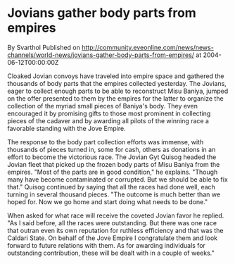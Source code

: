 # Jovians gather body parts from empires
By Svarthol
Published on http://community.eveonline.com/news/news-channels/world-news/jovians-gather-body-parts-from-empires/ at 2004-06-12T00:00:00Z

Cloaked Jovian convoys have traveled into empire space and gathered the thousands of body parts that the empires collected yesterday. The Jovians, eager to collect enough parts to be able to reconstruct Misu Baniya, jumped on the offer presented to them by the empires for the latter to organize the collection of the myriad small pieces of Baniya's body. They even encouraged it by promising gifts to those most prominent in collecting pieces of the cadaver and by awarding all pilots of the winning race a favorable standing with the Jove Empire.  
  
The response to the body part collection efforts was immense, with thousands of pieces turned in, some for cash, others as donations in an effort to become the victorious race. The Jovian Gyt Quisog headed the Jovian fleet that picked up the frozen body parts of Misu Baniya from the empires. "Most of the parts are in good condition," he explains. "Though many have become contaminated or corrupted. But we should be able to fix that." Quisog continued by saying that all the races had done well, each turning in several thousand pieces. "The outcome is much better than we hoped for. Now we go home and start doing what needs to be done."  
  
When asked for what race will receive the coveted Jovian favor he replied. "As I said before, all the races were outstanding. But there was one race that outran even its own reputation for ruthless efficiency and that was the Caldari State. On behalf of the Jove Empire I congratulate them and look forward to future relations with them. As for awarding individuals for outstanding contribution, these will be dealt with in a couple of weeks."

